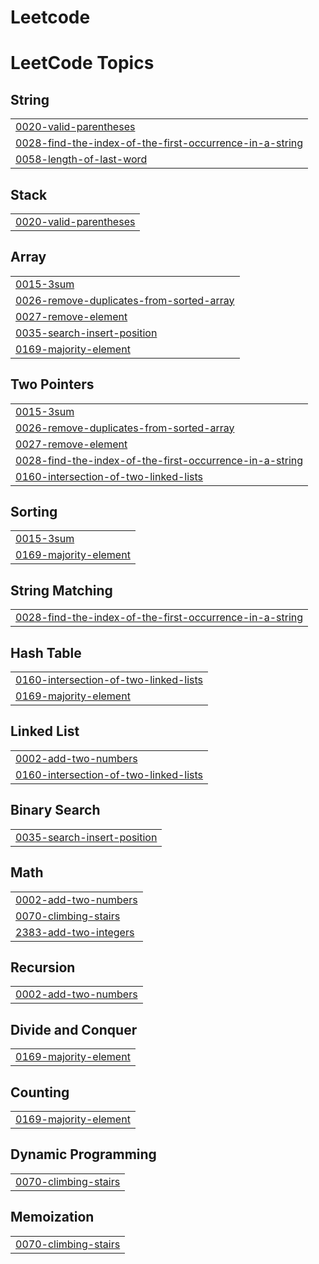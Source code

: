 # Leetcode
<!---LeetCode Topics Start-->
# LeetCode Topics
## String
|  |
| ------- |
| [0020-valid-parentheses](https://github.com/Selam25-30/Leetcode/tree/master/0020-valid-parentheses) |
| [0028-find-the-index-of-the-first-occurrence-in-a-string](https://github.com/Selam25-30/Leetcode/tree/master/0028-find-the-index-of-the-first-occurrence-in-a-string) |
| [0058-length-of-last-word](https://github.com/Selam25-30/Leetcode/tree/master/0058-length-of-last-word) |
## Stack
|  |
| ------- |
| [0020-valid-parentheses](https://github.com/Selam25-30/Leetcode/tree/master/0020-valid-parentheses) |
## Array
|  |
| ------- |
| [0015-3sum](https://github.com/Selam25-30/Leetcode/tree/master/0015-3sum) |
| [0026-remove-duplicates-from-sorted-array](https://github.com/Selam25-30/Leetcode/tree/master/0026-remove-duplicates-from-sorted-array) |
| [0027-remove-element](https://github.com/Selam25-30/Leetcode/tree/master/0027-remove-element) |
| [0035-search-insert-position](https://github.com/Selam25-30/Leetcode/tree/master/0035-search-insert-position) |
| [0169-majority-element](https://github.com/Selam25-30/Leetcode/tree/master/0169-majority-element) |
## Two Pointers
|  |
| ------- |
| [0015-3sum](https://github.com/Selam25-30/Leetcode/tree/master/0015-3sum) |
| [0026-remove-duplicates-from-sorted-array](https://github.com/Selam25-30/Leetcode/tree/master/0026-remove-duplicates-from-sorted-array) |
| [0027-remove-element](https://github.com/Selam25-30/Leetcode/tree/master/0027-remove-element) |
| [0028-find-the-index-of-the-first-occurrence-in-a-string](https://github.com/Selam25-30/Leetcode/tree/master/0028-find-the-index-of-the-first-occurrence-in-a-string) |
| [0160-intersection-of-two-linked-lists](https://github.com/Selam25-30/Leetcode/tree/master/0160-intersection-of-two-linked-lists) |
## Sorting
|  |
| ------- |
| [0015-3sum](https://github.com/Selam25-30/Leetcode/tree/master/0015-3sum) |
| [0169-majority-element](https://github.com/Selam25-30/Leetcode/tree/master/0169-majority-element) |
## String Matching
|  |
| ------- |
| [0028-find-the-index-of-the-first-occurrence-in-a-string](https://github.com/Selam25-30/Leetcode/tree/master/0028-find-the-index-of-the-first-occurrence-in-a-string) |
## Hash Table
|  |
| ------- |
| [0160-intersection-of-two-linked-lists](https://github.com/Selam25-30/Leetcode/tree/master/0160-intersection-of-two-linked-lists) |
| [0169-majority-element](https://github.com/Selam25-30/Leetcode/tree/master/0169-majority-element) |
## Linked List
|  |
| ------- |
| [0002-add-two-numbers](https://github.com/Selam25-30/Leetcode/tree/master/0002-add-two-numbers) |
| [0160-intersection-of-two-linked-lists](https://github.com/Selam25-30/Leetcode/tree/master/0160-intersection-of-two-linked-lists) |
## Binary Search
|  |
| ------- |
| [0035-search-insert-position](https://github.com/Selam25-30/Leetcode/tree/master/0035-search-insert-position) |
## Math
|  |
| ------- |
| [0002-add-two-numbers](https://github.com/Selam25-30/Leetcode/tree/master/0002-add-two-numbers) |
| [0070-climbing-stairs](https://github.com/Selam25-30/Leetcode/tree/master/0070-climbing-stairs) |
| [2383-add-two-integers](https://github.com/Selam25-30/Leetcode/tree/master/2383-add-two-integers) |
## Recursion
|  |
| ------- |
| [0002-add-two-numbers](https://github.com/Selam25-30/Leetcode/tree/master/0002-add-two-numbers) |
## Divide and Conquer
|  |
| ------- |
| [0169-majority-element](https://github.com/Selam25-30/Leetcode/tree/master/0169-majority-element) |
## Counting
|  |
| ------- |
| [0169-majority-element](https://github.com/Selam25-30/Leetcode/tree/master/0169-majority-element) |
## Dynamic Programming
|  |
| ------- |
| [0070-climbing-stairs](https://github.com/Selam25-30/Leetcode/tree/master/0070-climbing-stairs) |
## Memoization
|  |
| ------- |
| [0070-climbing-stairs](https://github.com/Selam25-30/Leetcode/tree/master/0070-climbing-stairs) |
<!---LeetCode Topics End-->